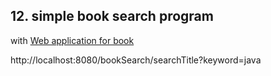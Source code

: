 ## 12. simple book search program

with [Web application for book](..\..\R\Data_Workspace)

http://localhost:8080/bookSearch/searchTitle?keyword=java